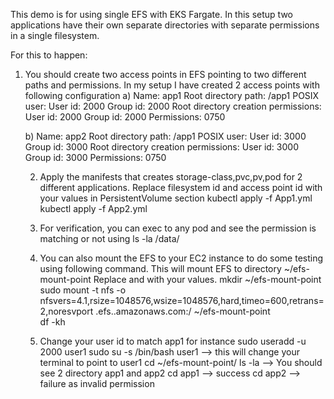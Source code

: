 This demo is for using single EFS with EKS Fargate. In this setup two applications have their own separate directories with separate permissions in a single filesystem.

For this to happen:

1) You should create two access points in EFS pointing to two different paths and permissions. In my setup I have created 2 access points with following configuration
    a) Name: app1
       Root directory path: /app1
       POSIX user:
        User id: 2000
        Group id: 2000
       Root directory creation permissions:
         User id: 2000
         Group id: 2000
         Permissions: 0750

    b) Name: app2
       Root directory path: /app1
       POSIX user:
         User id: 3000
         Group id: 3000
       Root directory creation permissions:
         User id: 3000
         Group id: 3000
         Permissions: 0750
   
   2) Apply the manifests that creates storage-class,pvc,pv,pod for 2 different applications. Replace filesystem id and access point id with your values in PersistentVolume section
        kubectl apply -f App1.yml
        kubectl apply -f App2.yml
        
   3) For verification, you can exec to any pod and see the permission is matching or not using ls -la /data/
   
   4) You can also mount the EFS to your EC2 instance to do some testing using following command. This will mount EFS to directory ~/efs-mount-point
      Replace <file-system-id> and <aws-region> with your values.
        mkdir ~/efs-mount-point
        sudo mount -t nfs -o nfsvers=4.1,rsize=1048576,wsize=1048576,hard,timeo=600,retrans=2,noresvport <file-system-id>.efs.<aws-region>.amazonaws.com:/   ~/efs-mount-point   
        df -kh
  
   5) Change your user id to match app1 for instance
        sudo useradd -u 2000 user1
        sudo su -s /bin/bash user1 --> this will change your terminal to point to user1
        cd ~/efs-mount-point/
        ls -la --> You should see 2 directory app1 and app2
        cd app1 --> success 
        cd app2 --> failure as invalid permission
        
        
